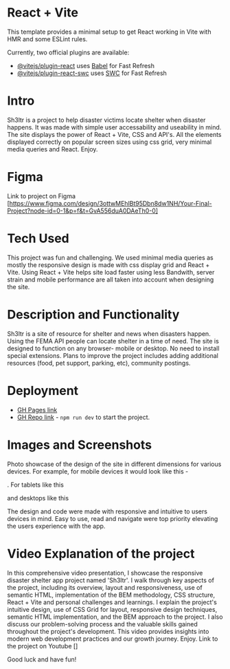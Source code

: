 # React + Vite

This template provides a minimal setup to get React working in Vite with HMR and some ESLint rules.

Currently, two official plugins are available:

- [@vitejs/plugin-react](https://github.com/vitejs/vite-plugin-react/blob/main/packages/plugin-react/README.md) uses [Babel](https://babeljs.io/) for Fast Refresh
- [@vitejs/plugin-react-swc](https://github.com/vitejs/vite-plugin-react-swc) uses [SWC](https://swc.rs/) for Fast Refresh

# Intro

Sh3ltr is a project to help disaster victims locate shelter when disaster happens. It was made with simple user accessability and useability in mind. The site displays the power of React + Vite, CSS and API's. All the elements displayed correctly on popular screen sizes using css grid, very minimal media queries and React. Enjoy.

# Figma

Link to project on Figma
[https://www.figma.com/design/3ottwMEhlBt95Dbn8dw1NH/Your-Final-Project?node-id=0-1&p=f&t=GvA556duA0DAeTh0-0]

# Tech Used

This project was fun and challenging. We used minimal media queries as mostly the responsive design is made with css display grid and React + Vite. Using React + Vite helps site load faster using less Bandwith, server strain and mobile performance are all taken into account when designing the site.

# Description and Functionality

Sh3ltr is a site of resource for shelter and news when disasters happen. Using the FEMA API people can locate shelter in a time of need. The site is designed to function on any browser- mobile or desktop. No need to install special extensions. Plans to improve the project includes adding additional resources (food, pet support, parking, etc), community postings.

# Deployment

- [GH Pages link](https://00h00w.github.io/CodeJamJanuary/)
- [GH Repo link](https://github.com/00H00W/CodeJamJanuary) - `npm run dev` to start the project.

# Images and Screenshots

Photo showcase of the design of the site in different dimensions for various devices. For example, for mobile devices it would look like this -

. For tablets like this

and desktops like this

The design and code were made with responsive and intuitive to users devices in mind. Easy to use, read and navigate were top priority elevating the users experience with the app.

# Video Explanation of the project

In this comprehensive video presentation, I showcase the responsive disaster shelter app project named 'Sh3ltr'. I walk through key aspects of the project, including its overview, layout and responsiveness, use of semantic HTML, implementation of the BEM methodology, CSS structure, React + Vite and personal challenges and learnings. I explain the project's intuitive design, use of CSS Grid for layout, responsive design techniques, semantic HTML implementation, and the BEM approach to the project. I also discuss our problem-solving process and the valuable skills gained throughout the project's development. This video provides insights into modern web development practices and our growth journey. Enjoy. Link to the project on Youtube []

Good luck and have fun!
